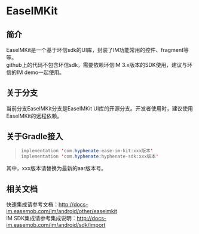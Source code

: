 # EaseIMKit

## 简介
EaseIMKit是一个基于环信sdk的UI库，封装了IM功能常用的控件、fragment等等。</br>
github上的代码不包含环信sdk，需要依赖环信IM 3.x版本的SDK使用，建议与环信的IM demo一起使用。

## 关于分支
当前分支EaseIMKit分支是EaseIMKit UI库的开源分支。开发者使用时，建议使用EaseIMKit的远程依赖。

## 关于Gradle接入
>```Java
>implementation 'com.hyphenate:ease-im-kit:xxx版本'
>implementation 'com.hyphenate:hyphenate-sdk:xxx版本'
>```
其中，xxx版本请替换为最新的aar版本号。

## 相关文档
快速集成请参考文档：http://docs-im.easemob.com/im/android/other/easeimkit</br>
IM SDK集成请参考集成说明：http://docs-im.easemob.com/im/android/sdk/import
